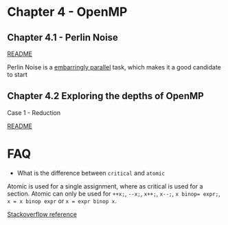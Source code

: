 # Chapter 4 - OpenMP

## Chapter 4.1 - Perlin Noise

[README](./4.1/README.md)

Perlin Noise is a [embarringly parallel](https://en.wikipedia.org/wiki/Embarrassingly_parallel) task, which makes it a good candidate to start

## Chapter 4.2 Exploring the depths of OpenMP

Case 1 - Reduction

[README](./4.2/README.md)

# FAQ

- What is the difference between `critical` and `atomic`

Atomic is used for a single assignment, where as critical is used for a section.
Atomic can only be used for `++x;`, `--x;`, `x++;`, `x--;`, `x binop= expr;`, `x = x binop expr` or `x = expr binop x`.

[Stackoverflow reference](https://stackoverflow.com/questions/7798010/what-is-the-difference-between-atomic-and-critical-in-openmp)
